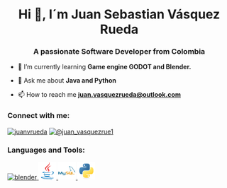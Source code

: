 <h1 align="center">Hi 👋, I´m Juan Sebastian Vásquez Rueda</h1>
<h3 align="center">A passionate Software Developer from Colombia</h3>

- 🌱 I’m currently learning **Game engine GODOT and Blender.**

- 💬 Ask me about **Java and Python**

- 📫 How to reach me **juan.vasquezrueda@outlook.com**

<h3 align="left">Connect with me:</h3>
<p align="left">
<a href="https://linkedin.com/in/juanvrueda" target="blank"><img align="center" src="https://raw.githubusercontent.com/rahuldkjain/github-profile-readme-generator/master/src/images/icons/Social/linked-in-alt.svg" alt="juanvrueda" height="30" width="40" /></a>
<a href="https://www.hackerrank.com/@juan_vasquezrue1" target="blank"><img align="center" src="https://raw.githubusercontent.com/rahuldkjain/github-profile-readme-generator/master/src/images/icons/Social/hackerrank.svg" alt="@juan_vasquezrue1" height="30" width="40" /></a>
</p>

<h3 align="left">Languages and Tools:</h3>
<p align="left"> <a href="https://www.blender.org/" target="_blank" rel="noreferrer"> <img src="https://download.blender.org/branding/community/blender_community_badge_white.svg" alt="blender" width="40" height="40"/> </a> <a href="https://www.java.com" target="_blank" rel="noreferrer"> <img src="https://raw.githubusercontent.com/devicons/devicon/master/icons/java/java-original.svg" alt="java" width="40" height="40"/> </a> <a href="https://www.mysql.com/" target="_blank" rel="noreferrer"> <img src="https://raw.githubusercontent.com/devicons/devicon/master/icons/mysql/mysql-original-wordmark.svg" alt="mysql" width="40" height="40"/> </a> <a href="https://www.python.org" target="_blank" rel="noreferrer"> <img src="https://raw.githubusercontent.com/devicons/devicon/master/icons/python/python-original.svg" alt="python" width="40" height="40"/> </a> </p>
